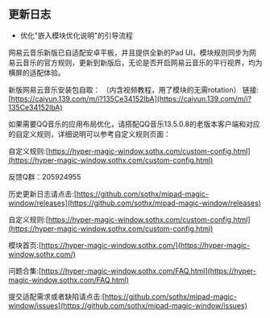 ## 更新日志

- 优化"嵌入模块优化说明"的引导流程



网易云音乐新版已自适配安卓平板，并且提供全新的Pad UI，模块规则同步为网易云音乐的官方规则，更新到新版后，无论是否开启网易云音乐的平行视界，均为横屏的适配体验。

新版网易云音乐安装包自取：
（内含视频教程，用了模块的无需rotation）
链接:  [https://caiyun.139.com/m/i?135Ce34152lbA](https://caiyun.139.com/m/i?135Ce34152lbA)

如果需要QQ音乐的应用布局优化，请搭配QQ音乐13.5.0.8的老版本客户端和对应的自定义规则，详细说明可以参考自定义规则页面：

自定义规则:[https://hyper-magic-window.sothx.com/custom-config.html](https://hyper-magic-window.sothx.com/custom-config.html)


反馈Q群：205924955

历史更新日志请点击:[https://github.com/sothx/mipad-magic-window/releases](https://github.com/sothx/mipad-magic-window/releases)

自定义规则:[https://hyper-magic-window.sothx.com/custom-config.html](https://hyper-magic-window.sothx.com/custom-config.html)

模块首页:[https://hyper-magic-window.sothx.com/](https://hyper-magic-window.sothx.com/)

问题合集:[https://hyper-magic-window.sothx.com/FAQ.html](https://hyper-magic-window.sothx.com/FAQ.html)

提交适配需求或者缺陷请点击:[https://github.com/sothx/mipad-magic-window/issues](https://github.com/sothx/mipad-magic-window/issues)
